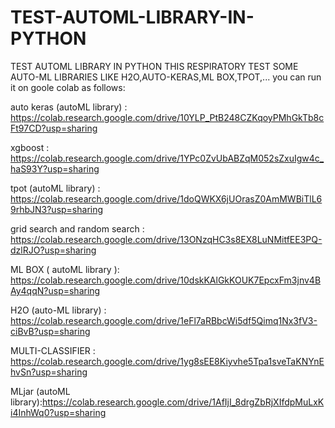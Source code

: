 # TEST-AUTOML-LIBRARY-IN-PYTHON
TEST AUTOML LIBRARY IN PYTHON
THIS RESPIRATORY TEST SOME AUTO-ML LIBRARIES LIKE H2O,AUTO-KERAS,ML BOX,TPOT,...
you can run it on goole colab as follows:

auto keras (autoML library) :  https://colab.research.google.com/drive/10YLP_PtB248CZKqoyPMhGkTb8cFt97CD?usp=sharing

xgboost  :  https://colab.research.google.com/drive/1YPc0ZvUbABZqM052sZxuIgw4c_haS93Y?usp=sharing

tpot (autoML library) :  https://colab.research.google.com/drive/1doQWKX6jUOrasZ0AmMWBiTlL69rhbJN3?usp=sharing

grid search and random search  :  https://colab.research.google.com/drive/13ONzqHC3s8EX8LuNMitfEE3PQ-dzlRJO?usp=sharing

ML BOX ( autoML library ): https://colab.research.google.com/drive/10dskKAlGkKOUK7EpcxFm3jnv4BAy4qqN?usp=sharing

H2O (auto-ML library)  : https://colab.research.google.com/drive/1eFl7aRBbcWi5df5Qimq1Nx3fV3-ciBvB?usp=sharing

MULTI-CLASSIFIER :  https://colab.research.google.com/drive/1yg8sEE8Kiyvhe5Tpa1sveTaKNYnEhvSn?usp=sharing

MLjar (autoML library):https://colab.research.google.com/drive/1AfIjI_8drgZbRjXIfdpMuLxKi4InhWq0?usp=sharing


